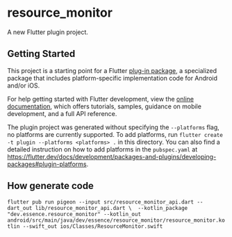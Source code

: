 # resource_monitor

A new Flutter plugin project.

## Getting Started

This project is a starting point for a Flutter
[plug-in package](https://flutter.dev/developing-packages/),
a specialized package that includes platform-specific implementation code for
Android and/or iOS.

For help getting started with Flutter development, view the
[online documentation](https://flutter.dev/docs), which offers tutorials,
samples, guidance on mobile development, and a full API reference.

The plugin project was generated without specifying the `--platforms` flag, no platforms are currently supported.
To add platforms, run `flutter create -t plugin --platforms <platforms> .` in this directory.
You can also find a detailed instruction on how to add platforms in the `pubspec.yaml` at https://flutter.dev/docs/development/packages-and-plugins/developing-packages#plugin-platforms.

## How generate code
```flutter pub run pigeon --input src/resource_monitor_api.dart --dart_out lib/resource_monitor_api.dart \  --kotlin_package "dev.essence.resource_monitor" --kotlin_out android/src/main/java/dev/essence/resource_monitor/resource_monitor.kotlin --swift_out ios/Classes/ResourceMonitor.swift```